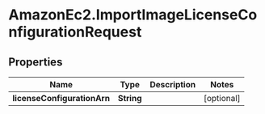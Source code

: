 # AmazonEc2.ImportImageLicenseConfigurationRequest

## Properties

Name | Type | Description | Notes
------------ | ------------- | ------------- | -------------
**licenseConfigurationArn** | **String** |  | [optional] 


